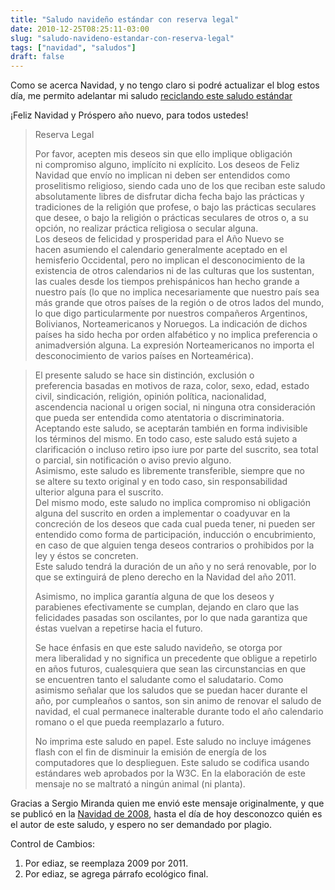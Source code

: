 ```yaml
---
title: "Saludo navideño estándar con reserva legal"
date: 2010-12-25T08:25:11-03:00
slug: "saludo-navideno-estandar-con-reserva-legal"
tags: ["navidad", "saludos"]
draft: false
---
```

Como se acerca Navidad, y no tengo claro si podré actualizar el blog
estos día, me permito adelantar mi saludo 
[reciclando este saludo estándar](/blog/2008/12/saludo-navideno-con-reserva-legal.html)

¡Feliz Navidad y Próspero año nuevo, para todos ustedes!

> Reserva Legal
>
> Por favor, acepten mis deseos sin que ello implique obligación
> ni compromiso alguno, implícito ni explícito. Los deseos de Feliz
> Navidad que envío no implican ni deben ser entendidos como
> proselitismo religioso, siendo cada uno de los que reciban este saludo
> absolutamente libres de disfrutar dicha fecha bajo las prácticas y
> tradiciones de la religión que profese, o bajo las prácticas seculares
> que desee, o bajo la religión o prácticas seculares de otros o, a su
> opción, no realizar práctica religiosa o secular alguna.\
> Los deseos de felicidad y prosperidad para el Año Nuevo se
> hacen asumiendo el calendario generalmente aceptado en el
> hemisferio Occidental, pero no implican el desconocimiento de la
> existencia de otros calendarios ni de las culturas que los sustentan,
> las cuales desde los tiempos prehispánicos han hecho grande a nuestro
> país (lo que no implica necesariamente que nuestro país sea más grande
> que otros países de la región o de otros lados del mundo, lo que digo
> particularmente por nuestros compañeros Argentinos, Bolivianos,
> Norteamericanos y Noruegos. La indicación de dichos países ha sido
> hecha por orden alfabético y no implica preferencia o animadversión
> alguna. La expresión Norteamericanos no importa el desconocimiento de
> varios países en Norteamérica).

> El presente saludo se hace sin distinción, exclusión o
preferencia basadas en motivos de raza, color, sexo, edad, estado
civil, sindicación, religión, opinión política, nacionalidad,
ascendencia nacional u origen social, ni ninguna otra consideración que
pueda ser entendida como atentatoria o discriminatoria.\
Aceptando este saludo, se aceptarán también en forma indivisible
los términos del mismo. En todo caso, este saludo está sujeto a
clarificación o incluso retiro ipso iure por parte del suscrito, sea
total o parcial, sin notificación o aviso previo alguno.\
Asimismo, este saludo es libremente transferible, siempre que no
se altere su texto original y en todo caso, sin responsabilidad
ulterior alguna para el suscrito.\
Del mismo modo, este saludo no implica compromiso ni obligación
alguna del suscrito en orden a implementar o coadyuvar en la concreción
de los deseos que cada cual pueda tener, ni pueden ser entendido como
forma de participación, inducción o encubrimiento, en caso de que
alguien tenga deseos contrarios o prohibidos por la ley y éstos se
concreten.\
Este saludo tendrá la duración de un año y no será renovable, por lo
que se extinguirá de pleno derecho en la Navidad del año 2011.
>
> Asimismo, no implica garantía alguna de que los deseos y
parabienes efectivamente se cumplan, dejando en claro que las
felicidades pasadas son oscilantes, por lo que nada garantiza que éstas
vuelvan a repetirse hacia el futuro.
>
> Se hace énfasis en que este saludo navideño, se otorga por
mera liberalidad y no significa un precedente que obligue a repetirlo
en años futuros, cualesquiera que sean las circunstancias en que
se encuentren tanto el saludante como el saludatario. Como
asimismo señalar que los saludos que se puedan hacer durante el año,
por cumpleaños o santos, son sin animo de renovar el saludo de navidad,
el cual permanece inalterable durante todo el año calendario romano o
el que pueda reemplazarlo a futuro.
>
> No imprima este saludo en papel. Este saludo no incluye imágenes flash
> con el fin de disminuir la emisión de energía de los computadores que
> lo desplieguen. Este saludo se codifica usando estándares web
> aprobados por la W3C. En la elaboración de este mensaje no se maltrató
> a ningún animal (ni planta).

Gracias a Sergio Miranda quien me envió este mensaje originalmente, y
que se publicó en la [Navidad de 2008](/blog/2008/12/saludo-navideno-con-reserva-legal.html),
hasta el día de hoy desconozco quién es el autor de este saludo, y
espero no ser demandado por plagio.

Control de Cambios:

1.  Por ediaz, se reemplaza 2009 por 2011.
2.  Por ediaz, se agrega párrafo ecológico final.

